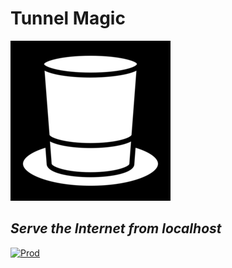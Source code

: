 # Tunnel Magic

![Logo](logo-256x256.png)

## *Serve the Internet from localhost*

[![Prod](https://github.com/tunnelmagic/tunnelmagic/actions/workflows/prod.yml/badge.svg)](https://github.com/tunnelmagic/tunnelmagic/actions/workflows/prod.yml)
